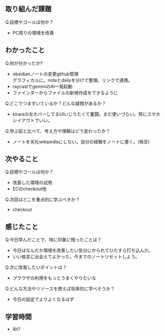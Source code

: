 ## 取り組んだ課題
Q.目標やゴールは何か？  
- PC周りの環境を改善

## わかったこと
Q.何が分かったか?  
- obsidianノートの変更github管理  
グラフィカルに。noteとdailyを分けて整理。リンクで連携。
- raycastでgeminiのAI一発起動
- ファインダーからファイルの新規作成をできるように


Q.どこでつまずいているか？どんな疑問があるか？
- kiraraの左ホバーしてるUIいじりたくて奮闘。まだ使いづらい。常にスマホレイアウトでいい。

Q.学ぶ前と比べて、考え方や理解はどう変わったか？
- ノートを劣化wikipediaにしない。自分の経験をノートに書く。(格言)

## 次やること
Q.目標やゴールは何か？  
- 改善した環境の試用
- ECのcheckout他

Q.次回はどこを重点的に学ぶべきか？  
- checkout

## 感じたこと
Q.今日学んだことで、特に印象に残ったことは？  
- 今日はなんだか環境を改善したい気分にかられてひたすら打ち込んだ。
- いい格言に出会えてよかった。今までのノートリセットしよう。

Q.次に改善したいポイントは？  
- ブラウザの利用をもっとうまくやりたいな

Q.どんな方法やリソースを使えば効率的に学べそうか？
- 今日の設定でよりよくなるはず

## 学習時間
- 8h?